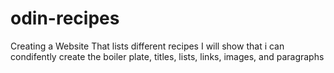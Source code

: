 # odin-recipes
Creating a Website That lists different recipes
I will show that i can condifently create the boiler plate, titles, lists, links, images, and paragraphs
